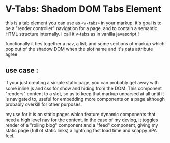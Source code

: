 # V-Tabs: Shadom DOM Tabs Element

this is a tab element you can use as `<v-tabs>` in your markup. it's goal is to be a "render controller" navigation for a page. and to contain
a semantic HTML structure internally. i call it v-tabs as in vanilla javascript !

functionally it ties together a nav, a list, and some sections of markup which pop out of the shadow DOM when the slot name
and it's data attribute agree.

## use case :

if your just creating a simple static page, you can probably get away with some inline js and css for show and hiding from the DOM. This component
"renders" content to a slot, so as to keep that markup unparsed at all until it is navigated to, useful for embedding more components on a page although 
probably overkill for other purposes. 

my use for it is on static pages which feature dynamic components that need a high level nav for the content. in the case of my devlog, it toggles render of 
a "rolling blog" component and a "feed" component, giving my static page (full of static links) a lightning fast load time and snappy SPA feel. 
